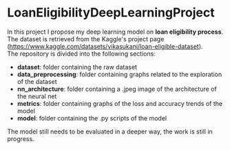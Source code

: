# LoanEligibilityDeepLearningProject
In this project I propose my deep learning model on **loan eligibility process**. The dataset is retrieved from the Kaggle's project page (https://www.kaggle.com/datasets/vikasukani/loan-eligible-dataset).  
The repository is divided into the following sections: 
+ **dataset**: folder containing the raw dataset
+ **data_preprocessing**: folder containing graphs related to the exploration of the dataset
+ **nn_architecture**: folder containing a .jpeg image of the architecture of the neural net
+ **metrics**: folder containing graphs of the loss and accuracy trends of the model
+ **model**: folder containing the .py scripts of the model
  
The model still needs to be evaluated in a deeper way, the work is still in progress.
